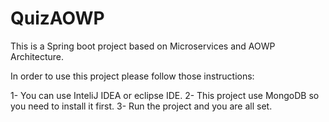 # QuizAOWP

This is a Spring boot project based on Microservices and AOWP Architecture.

In order to use this project please follow those instructions:

1- You can use InteliJ IDEA or eclipse IDE.
2- This project use MongoDB so you need to install it first.
3- Run the project and you are all set.
